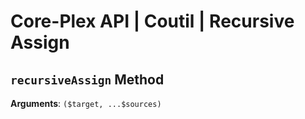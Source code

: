 # Core-Plex API \| Coutil \| Recursive Assign
## `recursiveAssign` Method
**Arguments**:  `($target, ...$sources)`